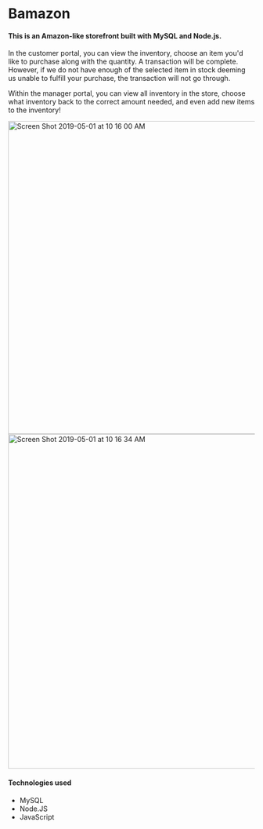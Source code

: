 # Bamazon

#### This is an Amazon-like storefront built with MySQL and Node.js.

In the customer portal, you can view the inventory, choose an item you'd like to purchase
along with the quantity. A transaction will be complete. However, if we do not have enough 
of the selected item in stock deeming us unable to fulfill your purchase, the transaction 
will not go through.

Within the manager portal, you can view all inventory in the store, choose what inventory back to the correct amount
needed, and even add new items to the inventory! 

<img width="638" alt="Screen Shot 2019-05-01 at 10 16 00 AM" src="https://user-images.githubusercontent.com/48463632/57021494-6743bf80-6bfa-11e9-9556-01419029cc8c.png">

<img width="682" alt="Screen Shot 2019-05-01 at 10 16 34 AM" src="https://user-images.githubusercontent.com/48463632/57021547-8c383280-6bfa-11e9-8c83-27dd09365706.png">


#### Technologies used

* MySQL
* Node.JS
* JavaScript
